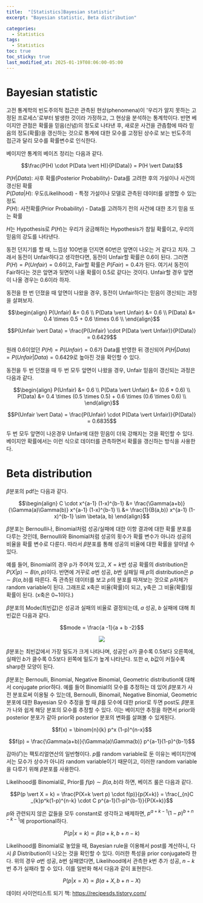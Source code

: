 ```yaml
---
title:  "[Statistics]Bayesian statistic"
excerpt: "Bayesian statistic, Beta distribution"

categories:
  - Statistics
tags:
  - Statistics
toc: true
toc_sticky: true
last_modified_at: 2025-01-19T08:06:00-05:00
---
```


# Bayesian statistic

고전 통계학의 빈도주의적 접근은 관측된 현상(phenomena)이 '우리가 알지 못하는 고정된 프로세스'로부터 발생한 것이라 가정하고, 그 현상을 분석하는 통계학이다. 반면 베이지안 관점은 확률을 믿음(신념)의 정도로 나타낸 후, 새로운 사건을 관츰함에 따라 믿음의 정도(확률)을 갱신하는 것으로 통계에 대한 모수를 고정된 상수로 보는 빈도주의 접근과 달리 모수를 확률변수로 인식한다. 

베이지안 통계의 베이즈 정리는 다음과 같다.

$$\frac{P(H) \cdot P(Data \vert H)}{P(Data)} = P(H \vert Data)$$

$P(H \vert Data)$: 사후 확률(Posterior Probability)- Data를 고려한 후의 가설이나 사건의 갱신된 확률    
$P(Data \vert H)$: 우도(Likelihood) - 특정 가설이나 모델로 관측된 데이터를 설명할 수 있는 정도  
$P(H)$: 사전확률(Prior Probability) - Data를 고려하기 전의 사건에 대한 초기 믿음 또는 확률  

$H$는 Hypothesis로 $P(H)$는 우리가 궁금해하는 Hypothesis가 참일 확률이고, 우리의 믿음의 강도를 나타낸다. 

동전 던지기를 할 때, 느낌상 100번을 던지면 60번은 앞면이 나오는 거 같다고 치자. 그래서 동전이 Unfair하다고 생각한다면, 동전이 Unfair할 확률은 0.6이 된다. 그러면 $P(H) = P(Unfair) = 0.6$이고, Fair할 확률은 $P(Fair) = 0.4$가 된다. 여기서 동전이 Fair하다는 것은 앞면과 뒷면이 나올 확률이 0.5로 같다는 것이다. Unfair할 경우 앞면이 나올 경우는 0.6이라 하자. 

동전을 한 번 던졌을 때 앞면이 나왔을 경우, 동전이 Unfair하다는 믿음이 갱신되는 과정을 살펴보자. 

$$\begin{align}
P(Unfair) &= 0.6 \\ 
P(Data \vert Unfair) &= 0.6 \\ 
P(Data) &= 0.4 \times 0.5 + 0.6 \times 0.6 \\ 
\end{align}$$

$$P(Unfair \vert Data) = \frac{P(Unfair) \cdot P(Data \vert Unfair)}{P(Data)} = 0.6429$$

원래 0.6이었던 $P(H) = P(Unfair) = 0.6$가 Data를 반영한 뒤 갱신되어 $P(H \vert Data) = P(Unfair \vert Data) = 0.6429$로 높아진 것을 확인할 수 있다. 

동전을 두 번 던졌을 때 두 번 모두 앞면이 나왔을 경우, Unfair 믿음이 갱신되는 과정은 다음과 같다. 

$$\begin{align}
P(Unfair) &= 0.6 \\ 
P(Data \vert Unfair) &= (0.6 * 0.6) \\ 
P(Data) &= 0.4 \times (0.5 \times 0.5) + 0.6 \times (0.6 \times 0.6) \\ 
\end{align}$$

$$P(Unfair \vert Data) = \frac{P(Unfair) \cdot P(Data \vert Unfair)}{P(Data)} = 0.6835$$

두 번 모두 앞면이 나온경우 Unfair에 대한 믿음이 더욱 강해지는 것을 확인할 수 있다.     
베이지안 확률에서는 이런 식으로 데이터를 관측하면서 확률을 갱신하는 방식을 사용한다. 

# Beta distribution

$\beta$분포의 pdf는 다음과 같다. 

$$\begin{align}
C \cdot x^{a-1} (1-x)^{b-1} &= \frac{\Gamma(a+b)}{\Gamma(a)\Gamma(b)} x^{a-1} (1-x)^{b-1} \\ 
&= \frac{1}{B(a,b)} x^{a-1} (1-x)^{b-1} \sim \beta(a, b)
\end{align}$$

$\beta$분포는 Bernoulli나, Binomial처럼 성공/실패에 대한 이항 결과에 대한 확률 분포를 다루는 것인데, Bernoulli와 Binomial처럼 성공의 횟수가 확률 변수가 아니라 성공의 비율을 확률 변수로 다룬다. 따라서 $\beta$분포를 통해 성공의 비율에 대한 확률을 알아낼 수 있다. 

예를 들어,  Binomial의 경우 p가 주어져 있고, $X=k$번 성공 확률의 distribution은 $P(X \vert p) \sim B(n, p)$이다. 반면에 거꾸로 $a$번 성공, $b$번 실패일 때 $p$의 distribution은 $p \sim \beta(a, b)$를 따른다. 즉 관측된 데이터를 보고 $p$의 분포를 따져보는 것으로 $p$자체가 random variable이 된다. 그래프로 x축은 비율(확률)이 되고, y축은 그 비율(확률)일 확률이 된다. (x축은 0~1이다.)

$\beta$분포의 Mode(최빈값)은 성공과 실패의 비율로 결정되는데, $a$ 성공, $b$ 실패에 대해 최빈값은 다음과 같다. 

$$mode = \frac{a -1}{a + b -2}$$

<p align="center"><img src="https://github.com/user-attachments/assets/e0a88986-8d76-4d82-a92a-5bd5ef5afb44"></p>

$\beta$분포는 최빈값에서 가장 밀도가 크게 나타나며, 성공인 $a$가 클수록 0.5보다 오른쪽에, 실패인 $b$가 클수록 0.5보다 왼쪽에 밀도가 높게 나타난다. 또한 $a$, $b$값이 커질수록 sharp한 모양이 된다. 

$\beta$분포는 Bernoulli, Binomial, Negative Binomial, Geometric distribution에 대해서 conjugate prior하다. 예를 들어 Binomial의 모수를 추정하는 데 있어 $\beta$분포가 사전 분포로써 이용될 수 있는데, Bernoulli, Binomail, Negative Binomial, Geometric 분포에 대한 Bayesian 모수 추정을 할 때 $\beta$를 모수에 대한 prior로 두면 post도 $\beta$분포가 나와 쉽게 해당 분포의 모수를 추정할 수 있다. 이는 베이지안 추정을 하면서 prior와 posterior 분포가 같아 prior와 posterior 분포의 변화를 살펴볼 수 있게된다. 

$$f(x) = \binom{n}{k} p^x (1-p)^{n-x}$$

$$f(p) = \frac{\Gamma(a+b)}{\Gamma(a)\Gamma(b)} p^{a-1}(1-p)^{b-1}$$

감마($\Gamma$)는 팩토리얼연산의 일반형이다. $p$를 random variable로 둔 이유는 베이지안에서는 모수가 상수가 아니라 random variable이기 때문이고, 이러한 random variable을 다루기 위해 $\beta$분포를 사용한다. 

Likelihood를 Binomial로, Prior를 $f(p) \sim \beta(a, b)$라 하면, 베이즈 룰은 다음과 같다. 

$$P(p \vert X = k) = \frac{P(X=k \vert p) \cdot f(p)}{p(X=k)} = \frac{_{n}C _{k}p^k(1-p)^{n-k} \cdot C p^{a-1}(1-p)^{b-1}}{P(X=k)}$$

$p$와 관련되지 않은 값들을 모두 constant로 생각하고 배제하면, $p^{a+k-1}(1-p)^{b+n-k-1}$에 proportional하다. 

$$P(p \vert x=k) \propto \beta(a+k, b+n-k)$$

Likelihood를 Binomial로 놓았을 때, Bayesian rule을 이용해서 post를 계산하니, 다시 $\beta$ Distribution이 나오는 것을 확인할 수 있다. 이러한 특성을 prior conjugate라 한다. 위의 경우 $a$번 성공, $b$번 실패였다면,  Likelihood에서 관측한 $k$번 추가 성공, $n-k$번 추가 실패라 할 수 있다. 이를 일반화 해서 다음과 같이 표현한다. 

$$P(p \vert x = X) \propto \beta(a + X, b + n - X)$$



데이터 사이언티스트 되기 책: https://recipesds.tistory.com/
